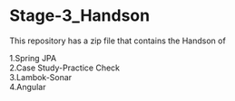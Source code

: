 # Stage-3_Handson

This repository has a zip file that contains the Handson of

1.Spring JPA  
2.Case Study-Practice Check  
3.Lambok-Sonar  
4.Angular

